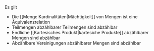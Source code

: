 Es gilt
- Die [[Menge Kardinalitäten|Mächtigkeit]] von Mengen ist eine Äquivalenzrelation
- Teilmengen abzählbarer Teilmengen sind abzählbar
- Endliche [[Kartesisches Produkt|kartesiche Produkte]] abzählbarer Mengen sind abzählbar
- Abzählbare Vereinigungen abzählbarer Mengen sind abzählbar